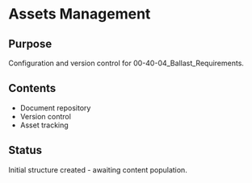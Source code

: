 # Assets Management

## Purpose
Configuration and version control for 00-40-04_Ballast_Requirements.

## Contents
- Document repository
- Version control
- Asset tracking

## Status
Initial structure created - awaiting content population.
